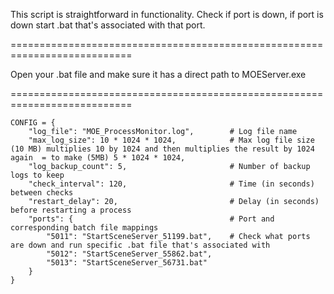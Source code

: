 This script is straightforward in functionality. Check if port is down, if port is down start .bat that's associated with that port.

===========================================================================

Open your .bat file and make sure it has a direct path to MOEServer.exe

===========================================================================

```
CONFIG = {
    "log_file": "MOE_ProcessMonitor.log",        # Log file name
    "max_log_size": 10 * 1024 * 1024,            # Max log file size (10 MB) multiplies 10 by 1024 and then multiplies the result by 1024 again  = to make (5MB) 5 * 1024 * 1024, 
    "log_backup_count": 5,                       # Number of backup logs to keep
    "check_interval": 120,                       # Time (in seconds) between checks
    "restart_delay": 20,                         # Delay (in seconds) before restarting a process
    "ports": {                                   # Port and corresponding batch file mappings
        "5011": "StartSceneServer_51199.bat",    # Check what ports are down and run specific .bat file that's associated with
        "5012": "StartSceneServer_55862.bat",
        "5013": "StartSceneServer_56731.bat"
    }
}
```
